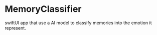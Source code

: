 # MemoryClassifier
swiftUI app that use a AI model to classify memories into the emotion it represent.
